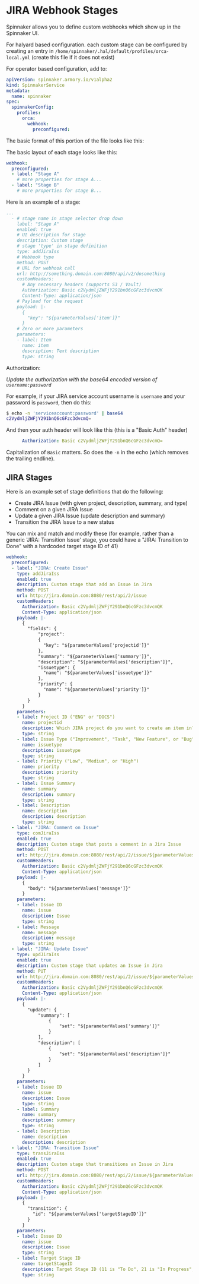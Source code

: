# JIRA Webhook Stages

Spinnaker allows you to define custom webhooks which show up in the Spinnaker UI.

For halyard based configuration. each custom stage can be configured by creating an entry in `/home/spinnaker/.hal/default/profiles/orca-local.yml` (create this file if it does not exist)

For operator based configuration, add to:

```yml
apiVersion: spinnaker.armory.io/v1alpha2
kind: SpinnakerService
metadata:
  name: spinnaker
spec:
  spinnakerConfig:
    profiles:
      orca:
        webhook:
          preconfigured:
```

The basic format of this portion of the file looks like this:

The basic layout of each stage looks like this:

```yml
webhook:
  preconfigured:
  - label: "Stage A"
    # more properties for stage A...
  - label: "Stage B"
    # more properties for stage B...
```

Here is an example of a stage:

```yml
...
  - # stage name in stage selector drop down
    label: "Stage A"
    enabled: true
    # UI description for stage
    description: Custom stage
    # stage 'type' in stage definition
    type: addJiraIss
    # Webhook type
    method: POST
    # URL for webhook call
    url: http://something.domain.com:8080/api/v2/dosomething
    customHeaders:
      # Any necessary headers (supports S3 / Vault)
      Authorization: Basic c2VydmljZWFjY291bnQ6cGFzc3dvcmQK
      Content-Type: application/json
    # Payload for the request
    payload: |-
      {
        "key": "${parameterValues['item']}"
      }
    # Zero or more parameters
    parameters:
    - label: Item
      name: item
      description: Text description
      type: string
```

Authorization:

*Update the authorization with the base64 encoded version of `username:password`*

For example, if your JIRA service account username is `username` and your password is `password`, then do this:

```bash
$ echo -n 'serviceaccount:password' | base64
c2VydmljZWFjY291bnQ6cGFzc3dvcmQ=
```

And then your auth header will look like this (this is a "Basic Auth" header)

```yml
      Authorization: Basic c2VydmljZWFjY291bnQ6cGFzc3dvcmQ=
```

Capitalization of `Basic` matters.  So does the `-n` in the echo (which removes the trailing endline).

## JIRA Stages

Here is an example set of stage definitions that do the following:

* Create JIRA Issue (with given project, description, summary, and type)
* Comment on a given JIRA Issue
* Update a given JIRA Issue (update description and summary)
* Transition the JIRA Issue to a new status

You can mix and match and modify these (for example, rather than a generic 'JIRA: Transition Issue' stage, you could have a "JIRA: Transition to Done" with a hardcoded target stage ID of 41)

```yml
webhook:
  preconfigured:
  - label: "JIRA: Create Issue"
    type: addJiraIss
    enabled: true
    description: Custom stage that add an Issue in Jira
    method: POST
    url: http://jira.domain.com:8080/rest/api/2/issue
    customHeaders:
      Authorization: Basic c2VydmljZWFjY291bnQ6cGFzc3dvcmQK
      Content-Type: application/json
    payload: |-
      {
        "fields": {
            "project":
            {
              "key": "${parameterValues['projectid']}"
            },
            "summary": "${parameterValues['summary']}",
            "description": "${parameterValues['description']}",
            "issuetype": {
              "name": "${parameterValues['issuetype']}"
            },
            "priority": {
              "name": "${parameterValues['priority']}"
            }
        }
      }
    parameters:
    - label: Project ID ("ENG" or "DOCS")
      name: projectid
      description: Which JIRA project do you want to create an item in?
      type: string
    - label: Issue Type ("Improvement", "Task", "New Feature", or "Bug")
      name: issuetype
      description: issuetype
      type: string
    - label: Priority ("Low", "Medium", or "High")
      name: priority
      description: priority
      type: string
    - label: Issue Summary
      name: summary
      description: summary
      type: string
    - label: Description
      name: description
      description: description
      type: string
  - label: "JIRA: Comment on Issue"
    type: comJiraIss
    enabled: true
    description: Custom stage that posts a comment in a Jira Issue
    method: POST
    url: http://jira.domain.com:8080/rest/api/2/issue/${parameterValues['issue']}/comment
    customHeaders:
      Authorization: Basic c2VydmljZWFjY291bnQ6cGFzc3dvcmQK
      Content-Type: application/json
    payload: |-
      {
        "body": "${parameterValues['message']}"
      }
    parameters:
    - label: Issue ID
      name: issue
      description: Issue
      type: string
    - label: Message
      name: message
      description: message
      type: string
  - label: "JIRA: Update Issue"
    type: updJiraIss
    enabled: true
    description: Custom stage that updates an Issue in Jira
    method: PUT
    url: http://jira.domain.com:8080/rest/api/2/issue/${parameterValues['issue']}
    customHeaders:
      Authorization: Basic c2VydmljZWFjY291bnQ6cGFzc3dvcmQK
      Content-Type: application/json
    payload: |-
      {
        "update": {
            "summary": [
                {
                    "set": "${parameterValues['summary']}"
                }
            ],
            "description": [
                {
                    "set": "${parameterValues['description']}"
                }
            ]
        }
      }
    parameters:
    - label: Issue ID
      name: issue
      description: Issue
      type: string
    - label: Summary
      name: summary
      description: summary
      type: string
    - label: Description
      name: description
      description: description
  - label: "JIRA: Transition Issue"
    type: transJiraIss
    enabled: true
    description: Custom stage that transitions an Issue in Jira
    method: POST
    url: http://jira.domain.com:8080/rest/api/2/issue/${parameterValues['issue']}/transitions
    customHeaders:
      Authorization: Basic c2VydmljZWFjY291bnQ6cGFzc3dvcmQK
      Content-Type: application/json
    payload: |-
      {
        "transition": {
          "id": "${parameterValues['targetStageID']}"
        }
      }
    parameters:
    - label: Issue ID
      name: issue
      description: Issue
      type: string
    - label: Target Stage ID
      name: targetStageID
      description: Target Stage ID (11 is "To Do", 21 is "In Progress", 31 is "In Review", 41 is "Done")
      type: string
```
